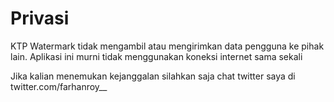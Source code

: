 # Privasi
KTP Watermark tidak mengambil atau mengirimkan data pengguna ke pihak lain. Aplikasi ini murni tidak menggunakan koneksi internet sama sekali

Jika kalian menemukan kejanggalan silahkan saja chat twitter saya di
twitter.com/farhanroy__